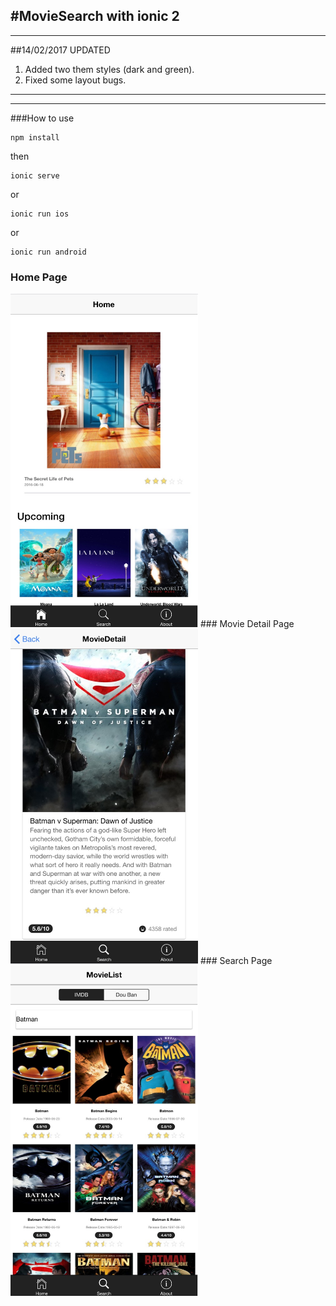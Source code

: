 #MovieSearch with ionic 2
---
---
##14/02/2017 UPDATED

1. Added two them styles (dark and green).
2. Fixed some layout bugs.

---
---

###How to use
```
npm install
```
then
```
ionic serve
```
or
```
ionic run ios
```
or 
```
ionic run android
```
### Home Page
<img src="src/assets/img/MovieSearch_home.jpeg" width="300">
### Movie Detail Page
<img src="src/assets/img/MovieSearch_detail.jpeg" width="300">
### Search Page
<img src="src/assets/img/MovieSearch_search.jpeg" width="300">
